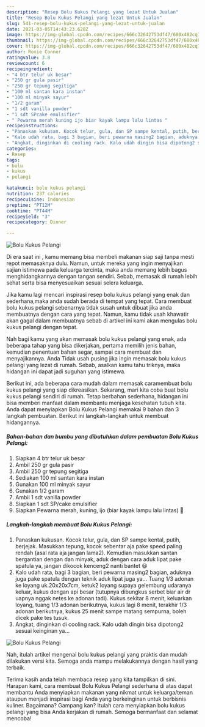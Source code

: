 ```yaml
---
description: "Resep Bolu Kukus Pelangi yang lezat Untuk Jualan"
title: "Resep Bolu Kukus Pelangi yang lezat Untuk Jualan"
slug: 541-resep-bolu-kukus-pelangi-yang-lezat-untuk-jualan
date: 2021-03-05T14:43:23.628Z
image: https://img-global.cpcdn.com/recipes/666c32642753df47/680x482cq70/bolu-kukus-pelangi-foto-resep-utama.jpg
thumbnail: https://img-global.cpcdn.com/recipes/666c32642753df47/680x482cq70/bolu-kukus-pelangi-foto-resep-utama.jpg
cover: https://img-global.cpcdn.com/recipes/666c32642753df47/680x482cq70/bolu-kukus-pelangi-foto-resep-utama.jpg
author: Roxie Conner
ratingvalue: 3.8
reviewcount: 6
recipeingredient:
- "4 btr telur uk besar"
- "250 gr gula pasir"
- "250 gr tepung segitiga"
- "100 ml santan kara instan"
- "100 ml minyak sayur"
- "1/2 garam"
- "1 sdt vanilla powder"
- "1 sdt SPcake emulsifier"
- " Pewarna merah kuning ijo biar kayak lampu lalu lintas "
recipeinstructions:
- "Panaskan kukusan. Kocok telur, gula, dan SP sampe kental, putih, berjejak. Masukkan tepung, kocok sebentar aja pake speed paling rendah (asal rata aja jangan lama2). Kemudian masukkan santan bergantian dengan dan minyak, aduk dengan cara aduk lipat pake spatula ya, jangan dikocok kenceng2 nanti bantet 😆"
- "Kalo udah rata, bagi 3 bagian, beri pewarna masing2 bagian, aduknya juga pake spatula dengan teknik aduk lipat juga ya... Tuang 1/3 adonan ke loyang uk.20x20x7cm, ketuk2 loyang supaya gelembung udaranya keluar, kukus dengan api besar (tutupnya dibungkus serbet biar air dr uapnya nggak netes ke adonan tadi). Kukus sekitar 8 menit, keluarkan loyang, tuang 1/3 adonan berikutnya, kukus lagi 8 menit, terakhir 1/3 adonan berikutnya, kukus 25 menit sampe matang sempurna, boleh dicek pake tes tusuk."
- "Angkat, dinginkan di cooling rack. Kalo udah dingin bisa dipotong2 sesuai keinginan ya..."
categories:
- Resep
tags:
- bolu
- kukus
- pelangi

katakunci: bolu kukus pelangi 
nutrition: 237 calories
recipecuisine: Indonesian
preptime: "PT12M"
cooktime: "PT44M"
recipeyield: "3"
recipecategory: Dinner

---
```



![Bolu Kukus Pelangi](https://img-global.cpcdn.com/recipes/666c32642753df47/680x482cq70/bolu-kukus-pelangi-foto-resep-utama.jpg)

Di era  saat ini , kamu memang bisa membeli makanan siap saji tanpa mesti repot memasaknya dulu. Namun, untuk mereka yang ingin menyajikan sajian istimewa pada keluarga tercinta, maka anda memang lebih bagus menghidangkannya dengan tangan sendiri. Sebab, memasak di rumah lebih sehat serta bisa menyesuaikan sesuai selera keluarga.

Jika kamu lagi mencari inspirasi resep bolu kukus pelangi yang enak dan sederhana,maka anda sudah berada di tempat yang tepat. Cara membuat bolu kukus pelangi  sebenarnya tidak susah untuk dibuat jika anda membuatnya dengan cara yang tepat. Namun, kamu tidak usah khawatir akan gagal dalam membuatnya 
sebab di artikel ini kami akan mengulas bolu kukus pelangi dengan tepat.  



Nah bagi kamu yang akan memasak bolu kukus pelangi yang enak, ada beberapa tahap yang bisa dikerjakan, pertama memilih jenis bahan, kemudian penentuan bahan segar, sampai cara membuat dan menyajikannya. Anda Tidak usah pusing jika ingin memasak bolu kukus pelangi yang lezat di rumah. Sebab, asalkan kamu  tahu triknya, maka hidangan ini dapat jadi suguhan yang istimewa.

Berikut ini, ada beberapa cara mudah dalam memasak caramembuat bolu kukus pelangi yang siap dikreasikan. Sekarang, mari kita coba buat bolu kukus pelangi sendiri di rumah. Tetap berbahan sederhana, hidangan ini bisa memberi manfaat dalam membantu menjaga kesehatan tubuh kita. Anda dapat menyiapkan Bolu Kukus Pelangi memakai 9 bahan dan 3 langkah pembuatan. Berikut ini langkah-langkah untuk membuat hidangannya.

<!--inarticleads1-->

##### Bahan-bahan dan bumbu yang dibutuhkan dalam pembuatan Bolu Kukus Pelangi:

1. Siapkan 4 btr telur uk besar
1. Ambil 250 gr gula pasir
1. Ambil 250 gr tepung segitiga
1. Sediakan 100 ml santan kara instan
1. Gunakan 100 ml minyak sayur
1. Gunakan 1/2 garam
1. Ambil 1 sdt vanilla powder
1. Siapkan 1 sdt SP/cake emulsifier
1. Siapkan  Pewarna merah, kuning, ijo (biar kayak lampu lalu lintas) 🤣




<!--inarticleads2-->

##### Langkah-langkah membuat Bolu Kukus Pelangi:

1. Panaskan kukusan. Kocok telur, gula, dan SP sampe kental, putih, berjejak. Masukkan tepung, kocok sebentar aja pake speed paling rendah (asal rata aja jangan lama2). Kemudian masukkan santan bergantian dengan dan minyak, aduk dengan cara aduk lipat pake spatula ya, jangan dikocok kenceng2 nanti bantet 😆
1. Kalo udah rata, bagi 3 bagian, beri pewarna masing2 bagian, aduknya juga pake spatula dengan teknik aduk lipat juga ya... Tuang 1/3 adonan ke loyang uk.20x20x7cm, ketuk2 loyang supaya gelembung udaranya keluar, kukus dengan api besar (tutupnya dibungkus serbet biar air dr uapnya nggak netes ke adonan tadi). Kukus sekitar 8 menit, keluarkan loyang, tuang 1/3 adonan berikutnya, kukus lagi 8 menit, terakhir 1/3 adonan berikutnya, kukus 25 menit sampe matang sempurna, boleh dicek pake tes tusuk.
1. Angkat, dinginkan di cooling rack. Kalo udah dingin bisa dipotong2 sesuai keinginan ya...
<img src="//assets-global.cpcdn.com/assets/icons/button_play-2c75c40dde080a61004c1f40b05d8f140eaff45d7e9e6481dc71c63d2e7c4909.png" alt="Bolu Kukus Pelangi">



Nah, itulah artikel mengenai  bolu kukus pelangi  yang praktis dan mudah dilakukan versi kita. Semoga anda mampu melakukannya dengan hasil yang terbaik. 

Terima kasih anda telah membaca resep yang kita tampilkan di sini. Harapan kami, cara membuat  Bolu Kukus Pelangi sederhana di atas dapat membantu Anda menyiapkan makanan yang nikmat untuk keluarga/teman ataupun menjadi inspirasi bagi Anda yang berkeinginan untuk berbisnis kuliner. Bagaimana? Gampang kan? Itulah cara menyiapkan bolu kukus pelangi yang bisa Anda kerjakan di rumah. Semoga bermanfaat dan selamat mencoba!


